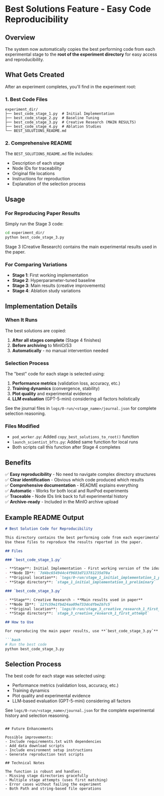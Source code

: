 # Best Solutions Feature - Easy Code Reproducibility

## Overview

The system now automatically copies the best performing code from each experimental stage to the **root of the experiment directory** for easy access and reproducibility.

## What Gets Created

After an experiment completes, you'll find in the experiment root:

### 1. Best Code Files
```
experiment_dir/
├── best_code_stage_1.py  # Initial Implementation
├── best_code_stage_2.py  # Baseline Tuning
├── best_code_stage_3.py  # Creative Research (MAIN RESULTS)
├── best_code_stage_4.py  # Ablation Studies
└── BEST_SOLUTIONS_README.md
```

### 2. Comprehensive README

The `BEST_SOLUTIONS_README.md` file includes:
- Description of each stage
- Node IDs for traceability
- Original file locations
- Instructions for reproduction
- Explanation of the selection process

## Usage

### For Reproducing Paper Results

Simply run the Stage 3 code:
```bash
cd experiment_dir/
python best_code_stage_3.py
```

Stage 3 (Creative Research) contains the main experimental results used in the paper.

### For Comparing Variations

- **Stage 1**: First working implementation
- **Stage 2**: Hyperparameter-tuned baseline
- **Stage 3**: Main results (creative improvements)
- **Stage 4**: Ablation study variations

## Implementation Details

### When It Runs

The best solutions are copied:
1. **After all stages complete** (Stage 4 finishes)
2. **Before archiving** to MinIO/S3
3. **Automatically** - no manual intervention needed

### Selection Process

The "best" code for each stage is selected using:
1. **Performance metrics** (validation loss, accuracy, etc.)
2. **Training dynamics** (convergence, stability)
3. **Plot quality** and experimental evidence
4. **LLM evaluation** (GPT-5-mini) considering all factors holistically

See the journal files in `logs/0-run/<stage_name>/journal.json` for complete selection reasoning.

### Files Modified

- `pod_worker.py`: Added `copy_best_solutions_to_root()` function
- `launch_scientist_bfts.py`: Added same function for local runs
- Both scripts call this function after Stage 4 completes

## Benefits

✅ **Easy reproducibility** - No need to navigate complex directory structures  
✅ **Clear identification** - Obvious which code produced which results  
✅ **Comprehensive documentation** - README explains everything  
✅ **Automatic** - Works for both local and RunPod experiments  
✅ **Traceable** - Node IDs link back to full experimental history  
✅ **Archive-ready** - Included in the MinIO archive upload

## Example README Output

```markdown
# Best Solution Code for Reproducibility

This directory contains the best performing code from each experimental stage.
Use these files to reproduce the results reported in the paper.

## Files

### `best_code_stage_1.py`

- **Stage**: Initial Implementation - First working version of the idea
- **Node ID**: `7d4bc654944c4f9683d713781235d70a`
- **Original location**: `logs/0-run/stage_1_initial_implementation_1_preliminary/best_solution_7d4bc654944c4f9683d713781235d70a.py`
- **Stage directory**: `stage_1_initial_implementation_1_preliminary`

### `best_code_stage_3.py`

- **Stage**: Creative Research - **Main results used in paper**
- **Node ID**: `12fc59e1fbd24aa09e733dcdfbe2b7c5`
- **Original location**: `logs/0-run/stage_3_creative_research_1_first_attempt/best_solution_12fc59e1fbd24aa09e733dcdfbe2b7c5.py`
- **Stage directory**: `stage_3_creative_research_1_first_attempt`

## How to Use

For reproducing the main paper results, use **`best_code_stage_3.py`** (Creative Research stage).

```bash
# Run the best code
python best_code_stage_3.py
```

## Selection Process

The best code for each stage was selected using:
- Performance metrics (validation loss, accuracy, etc.)
- Training dynamics
- Plot quality and experimental evidence
- LLM-based evaluation (GPT-5-mini) considering all factors

See `logs/0-run/<stage_name>/journal.json` for the complete experimental history and selection reasoning.
```

## Future Enhancements

Possible improvements:
- Include requirements.txt with dependencies
- Add data download scripts
- Include environment setup instructions
- Generate reproduction test scripts

## Technical Notes

The function is robust and handles:
- Missing stage directories gracefully
- Multiple stage attempts (uses first matching)
- Error cases without failing the experiment
- Both Path and string-based file operations

